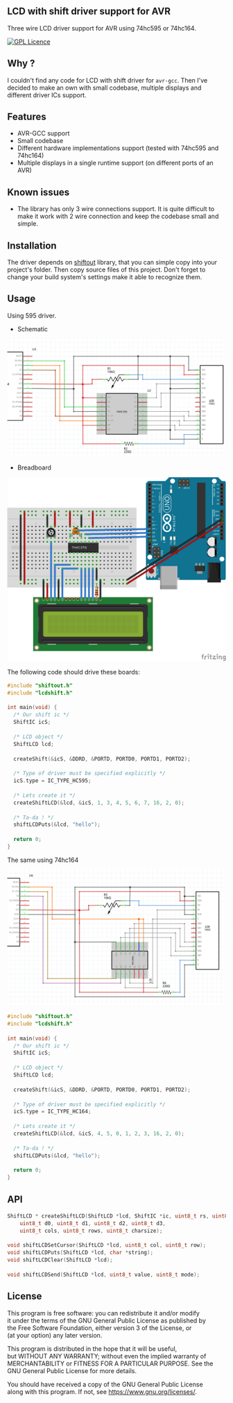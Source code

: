 ## LCD with shift driver support for AVR

Three wire LCD driver support for AVR using 74hc595 or 74hc164.

[![GPL Licence](https://badges.frapsoft.com/os/gpl/gpl.png?v=103)](https://opensource.org/licenses/GPL-3.0/)

## Why ?
  I couldn't find any code for LCD with shift driver for `avr-gcc`. Then I've decided to
  make an own with small codebase, multiple displays and different driver ICs support.

## Features

  * AVR-GCC support
  * Small codebase
  * Different hardware implementations support (tested with 74hc595 and 74hc164)
  * Multiple displays in a single runtime support (on different ports of an AVR)

## Known issues

  * The library has only 3 wire connections support. It is quite difficult to make
  it work with 2 wire connection and keep the codebase small and simple.

## Installation

The driver depends on [shiftout](https://github.com/linuxenko/avr-shiftout) library, that you can 
simple copy into your project's folder.
Then copy source files of this project.
Don't forget to change your build system's settings make it able to recognize them.

## Usage

Using 595 driver.

  * Schematic 

![595 shcematic](https://raw.githubusercontent.com/linuxenko/avr-lcdshift/dev/schematic/595-schematic.png)

  * Breadboard

![595 breadboard](https://raw.githubusercontent.com/linuxenko/avr-lcdshift/dev/schematic/595-bread.png)

The following code should drive these boards:

```c
#include "shiftout.h"
#include "lcdshift.h"

int main(void) {
  /* Our shift ic */
  ShiftIC icS;

  /* LCD object */
  ShiftLCD lcd;

  createShift(&icS, &DDRD, &PORTD, PORTD0, PORTD1, PORTD2);

  /* Type of driver must be specified explicitly */
  icS.type = IC_TYPE_HC595;

  /* Lets create it */
  createShiftLCD(&lcd, &icS, 1, 3, 4, 5, 6, 7, 16, 2, 0);

  /* Ta-da ! */
  shiftLCDPuts(&lcd, "hello");

  return 0;
}
```

The same using 74hc164

![164 breadboard](https://raw.githubusercontent.com/linuxenko/avr-lcdshift/dev/schematic/164-schematic.png)

```c
#include "shiftout.h"
#include "lcdshift.h"

int main(void) {
  /* Our shift ic */
  ShiftIC icS;

  /* LCD object */
  ShiftLCD lcd;

  createShift(&icS, &DDRD, &PORTD, PORTD0, PORTD1, PORTD2);

  /* Type of driver must be specified explicitly */
  icS.type = IC_TYPE_HC164;

  /* Lets create it */
  createShiftLCD(&lcd, &icS, 4, 5, 0, 1, 2, 3, 16, 2, 0);

  /* Ta-da ! */
  shiftLCDPuts(&lcd, "hello");

  return 0;
}
```

## API

```c
ShiftLCD * createShiftLCD(ShiftLCD *lcd, ShiftIC *ic, uint8_t rs, uint8_t e,
    uint8_t d0, uint8_t d1, uint8_t d2, uint8_t d3,
    uint8_t cols, uint8_t rows, uint8_t charsize);

void shiftLCDSetCursor(ShiftLCD *lcd, uint8_t col, uint8_t row);
void shiftLCDPuts(ShiftLCD *lcd, char *string);
void shiftLCDClear(ShiftLCD *lcd);

void shiftLCDSend(ShiftLCD *lcd, uint8_t value, uint8_t mode);
```


## License

  This program is free software: you can redistribute it and/or modify<br>
  it under the terms of the GNU General Public License as published by<br>
  the Free Software Foundation, either version 3 of the License, or<br>
  (at your option) any later version.

  This program is distributed in the hope that it will be useful,<br>
  but WITHOUT ANY WARRANTY; without even the implied warranty of<br>
  MERCHANTABILITY or FITNESS FOR A PARTICULAR PURPOSE.  See the<br>
  GNU General Public License for more details.<br>

  You should have received a copy of the GNU General Public License<br>
  along with this program.  If not, see <https://www.gnu.org/licenses/>.
